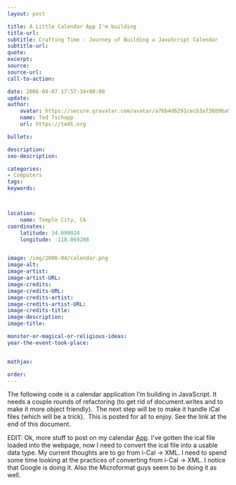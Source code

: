 ```yaml
---
layout: post

title: A Little Calendar App I'm building
title-url:
subtitle: Crafting Time - Journey of Building a JavaScript Calendar
subtitle-url:
quote:
excerpt:
source:
source-url:
call-to-action:

date: 2006-04-07 17:57:34+00:00
update:
author:
    avatar: https://secure.gravatar.com/avatar/a76b4d6291cecb3a738896a971bfb903?s=512&d=mp&r=g
    name: Ted Tschopp
    url: https://tedt.org

bullets:

description:
seo-description:

categories:
- Computers
tags:
keywords:



location:
    name: Temple City, CA
coordinates:
    latitude: 34.099024
    longitude: -118.069288


image: /img/2006-04/calendar.png
image-alt:
image-artist:
image-artist-URL:
image-credits:
image-credits-URL:
image-credits-artist:
image-credits-artist-URL:
image-credits-title:
image-description:
image-title:

monster-or-magical-or-religious-ideas:
year-the-event-took-place:


mathjax:

order:
---
```

The following code is a calendar application I’m building in JavaScript. It needs a couple rounds of refactoring (to get rid of document.writes and to make it more object friendly).  The next step will be to make it handle iCal files (which will be a trick).  This is posted for all to enjoy. See the link at the end of this document.

<script src="https://gist.github.com/TedTschopp/b4000bbf3e6215d1a8c437a3f6658d73.js"></script>

EDIT: Ok, more stuff to post on my calendar [App](https://tedt.org/2006/04/07/a_little_calend/). I've gotten the ical file loaded into the webpage, now I need to convert the ical file into a usable data type. My current thoughts are to go from i-Cal -> XML. I need to spend some time looking at the practices of converting from i-Cal -> XML. I notice that Google is doing it. Also the Microformat guys seem to be doing it as well.
